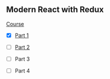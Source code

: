 Modern React with Redux 
---------------------------

[Course](https://www.udemy.com/react-redux/learn/v4/t/lecture/4224604?start=0)

* [x] [Part 1](./Part1.md)
* [ ] [Part 2](./Part2.md)
* [ ] Part 3
* [ ] Part 4


